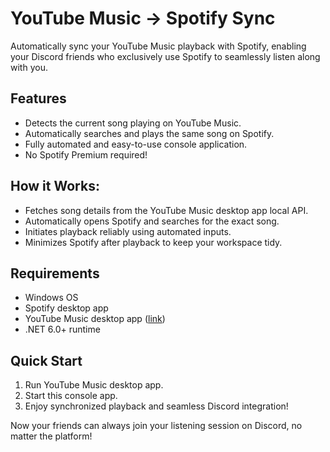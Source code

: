 # YouTube Music → Spotify Sync

Automatically sync your YouTube Music playback with Spotify, enabling your Discord friends who exclusively use Spotify to seamlessly listen along with you.

## Features
- Detects the current song playing on YouTube Music.
- Automatically searches and plays the same song on Spotify.
- Fully automated and easy-to-use console application.
- No Spotify Premium required!

## How it Works:

- Fetches song details from the YouTube Music desktop app local API.
- Automatically opens Spotify and searches for the exact song.
- Initiates playback reliably using automated inputs.
- Minimizes Spotify after playback to keep your workspace tidy.

## Requirements
- Windows OS
- Spotify desktop app
- YouTube Music desktop app ([link](https://github.com/th-ch/youtube-music))
- .NET 6.0+ runtime

## Quick Start
1. Run YouTube Music desktop app.
2. Start this console app.
3. Enjoy synchronized playback and seamless Discord integration!

Now your friends can always join your listening session on Discord, no matter the platform!

